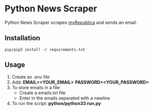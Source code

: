 # Python News Scraper
Python News Scraper scrapes [myRepublica](https://myrepublica.nagariknetwork.com/) and sends an email.

## Installation
```
pip/pip3 install -r requirements.txt
```

## Usage
1. Create an .env file
2. Add: **EMAIL=<YOUR_EMAIL>** 
 **PASSWORD=<YOUR_PASSWORD>**
3. To store emails in a file:
    - Create a emails.txt file
    - Enter in the emails separated with a newline
4. To run the script: **python/python33 run.py** 